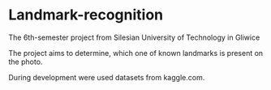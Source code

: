 # Landmark-recognition
The 6th-semester project from Silesian University of Technology in Gliwice

The project aims to determine, which one of known landmarks is present on the photo.

During development were used datasets from kaggle.com.